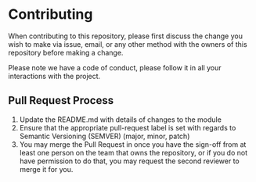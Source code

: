 # Contributing

When contributing to this repository, please first discuss the change you wish to make via issue,
email, or any other method with the owners of this repository before making a change. 

Please note we have a code of conduct, please follow it in all your interactions with the project.

## Pull Request Process

1. Update the README.md with details of changes to the module
2. Ensure that the appropriate pull-request label is set with regards to Semantic Versioning (SEMVER) (major, minor, patch)
3. You may merge the Pull Request in once you have the sign-off from at least one person on the team that owns the repository, or if you do not have permission to do that, you may request the second reviewer to merge it for you.
